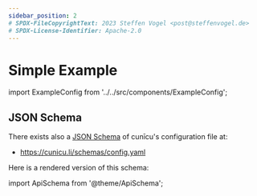 ```yaml
---
sidebar_position: 2
# SPDX-FileCopyrightText: 2023 Steffen Vogel <post@steffenvogel.de>
# SPDX-License-Identifier: Apache-2.0
---
```


# Simple Example

import ExampleConfig from '../../src/components/ExampleConfig';

<ExampleConfig />

## JSON Schema

There exists also a [JSON Schema](https://json-schema.org/) of cunīcu's configuration file at:

- https://cunicu.li/schemas/config.yaml

Here is a rendered version of this schema:

import ApiSchema from '@theme/ApiSchema';

<ApiSchema pointer="#/components/schemas/Config" />
